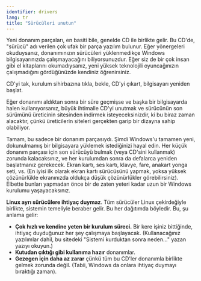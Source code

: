 ```yaml
---
identifier: drivers
lang: tr
title: "Sürücüleri unutun"
---
```


Yeni donanım parçaları, en basiti bile, genelde CD ile birlikte gelir. Bu CD'de, "sürücü" adı verilen çok ufak bir parça yazılım bulunur. Eğer yönergeleri okuduysanız, donanımınızın sürücüleri yüklenmedikçe Windows bilgisayarınızda çalışmayacağını biliyorsunuzdur. Eğer siz de bir çok insan gibi el kitaplarını okumadıysanız, yeni yüksek teknolojili oyuncağınızın çalışmadığını gördüğünüzde kendiniz öğrenirsiniz.

CD'yi tak, kurulum sihirbazına tıkla, bekle, CD'yi çıkart, bilgisayarı yeniden başlat.

Eğer donanımı aldıktan sonra bir süre geçmişse ve başka bir bilgisayarda halen kullanıyorsanız, büyük ihtimalle CD'yi unutmak ve sürücünün son sürümünü üreticinin sitesinden indirmek isteyeceksinizdir, ki bu biraz zaman alacaktır, çünkü üreticilerin siteleri gerçekten garip bir dizayna sahip olabiliyor.

Tamam, bu sadece bir donanım parçasıydı. Şimdi Windows'u tamamen yeni, dokunulmamış bir bilgisayara yüklemek istediğinizi hayal edin. Her küçük donanım parçası için son sürücüyü bulmak (veya CD'sini kullanmak) zorunda kalacaksınız, ve her kurulumdan sonra da defalarca yeniden başlatmanız gerekecek. Ekran kartı, ses kartı, klavye, fare, anakart yonga seti, vs. (En iyisi ilk olarak ekran kartı sürücüsünü yapmak, yoksa yüksek çözünürlükle ekranınızda oldukça düşük çözünürlükler görebilirsiniz). Elbette bunları yapmadan önce bir de zaten yeteri kadar uzun bir Windows kurulumu yaşayacaksınız.

<b>Linux ayrı sürücülere ihtiyaç duymaz</b>. Tüm sürücüler Linux çekirdeğiyle birlikte, sistemin temeliyle beraber gelir. Bu her dağıtımda böyledir. Bu, şu anlama gelir:

<ul>

<li><b>Çok hızlı ve kendine yeten bir kurulum süreci.</b> Bir kere işiniz bittiğinde, ihtiyaç duyduğunuz her şey çalışmaya başlayacak. (Kullanacağınız yazılımlar dahil, bu sitedeki "Sistemi kurduktan sonra neden..." yazan yazıyı okuyun.)</li>
<li><b>Kutudan çıktığı gibi kullanıma hazır</b> donanımlar.</li>
<li><b>Gezegen için daha az zarar</b> çünkü tüm bu CD'ler donanımla birlikte gelmek zorunda değil. (Tabii, Windows da onlara ihtiyaç duymayı bıraktığı zaman).</li>
</ul>




